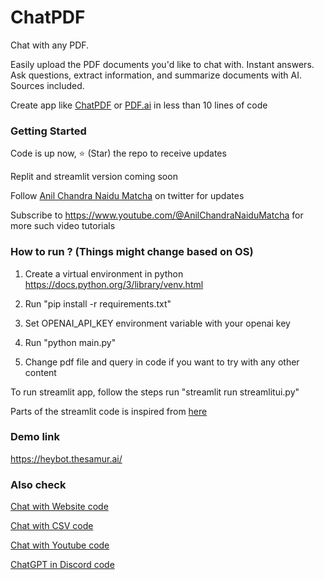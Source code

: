 # ChatPDF

Chat with any PDF. 

Easily upload the PDF documents you'd like to chat with. Instant answers. Ask questions, extract information, and summarize documents with AI. Sources included.

Create app like [ChatPDF](https://www.chatpdf.com/) or [PDF.ai](https://pdf.ai/) in less than 10 lines of code

### Getting Started

Code is up now, ⭐ (Star) the repo to receive updates

Replit and streamlit version coming soon

Follow [Anil Chandra Naidu Matcha](https://twitter.com/matchaman11) on twitter for updates

Subscribe to https://www.youtube.com/@AnilChandraNaiduMatcha for more such video tutorials

### How to run ? (Things might change based on OS)

1. Create a virtual environment in python https://docs.python.org/3/library/venv.html

2. Run "pip install -r requirements.txt"

3. Set OPENAI_API_KEY environment variable with your openai key

4. Run "python main.py"

5. Change pdf file and query in code if you want to try with any other content

To run streamlit app, follow the steps run "streamlit run streamlitui.py"

Parts of the streamlit code is inspired from [here](https://github.com/viniciusarruda/chatpdf)

### Demo link

https://heybot.thesamur.ai/

### Also check

[Chat with Website code](https://github.com/Anil-matcha/Website-to-Chatbot)

[Chat with CSV code](https://github.com/Anil-matcha/Chat-With-Excel)

[Chat with Youtube code](https://github.com/Anil-matcha/Chat-Youtube)

[ChatGPT in Discord code](https://github.com/Anil-matcha/DiscordGPT)
